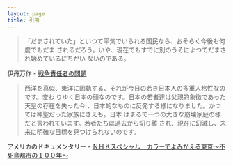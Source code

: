 ```yaml
---
layout: page
title: 引用
---
```


> 「だまされていた」といつて平気でいられる国民なら、おそらく今後も何度でもだま
> されるだろう。いや、現在でもすでに別のうそによつてだまされ始めているにちがい
> ないのである。

伊丹万作 - [戦争責任者の問題](http://www.aozora.gr.jp/cards/000231/files/43873_23111.html)


> 西洋を真似、東洋に固執する、それが今日の若き日本人の多重人格性なのです。変わ
> りゆく日本の顔なのです。日本の若者達は父親的象徴であった天皇の存在を失った今
> 、日本的なものに反発する様になりました。かつては神聖だった家族にさえも。日本
> はまるで一つの大きな崩壊家庭の様だと言われています。若者たちは過去から切り離
> され、現在に幻滅し、未来に明確な目標を見つけられないのです。

アメリカのドキュメンタリー - [ＮＨＫスペシャル　カラーでよみがえる東京～不死鳥都市の１００年～](http://www.nhk-ondemand.jp/goods/G2014059177SA000/)
